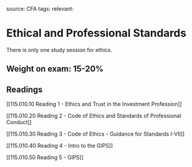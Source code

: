 source: CFA
tags: 
relevant: 

# Ethical and Professional Standards

There is only one study session for ethics.

## Weight on exam: 15-20%

## Readings

[[115.010.10 Reading 1 - Ethics and Trust in the Investment Profession]]

[[115.010.20 Reading 2 - Code of Ethics and Standards of Professional Conduct]]

[[115.010.30 Reading 3 - Code of Ethics - Guidance for Standards I-VII]]

[[115.010.40 Reading 4 - Intro to the GIPS]]

[[115.010.50 Reading 5 - GIPS]]
